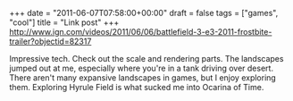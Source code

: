 +++
date = "2011-06-07T07:58:00+00:00"
draft = false
tags = ["games", "cool"]
title = "Link post"
+++
http://www.ign.com/videos/2011/06/06/battlefield-3-e3-2011-frostbite-trailer?objectid=82317

Impressive tech. Check out the scale and rendering parts. The landscapes jumped out at me, especially where you're in a tank driving over desert. There aren't many expansive landscapes in games, but I enjoy exploring them. Exploring Hyrule Field is what sucked me into Ocarina of Time.
